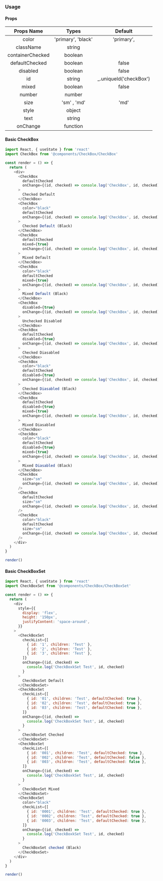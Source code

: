 ### Usage

#### Props

|    Props Name    |       Types        |         Default         |
| :--------------: | :----------------: | :---------------------: |
|      color       | 'primary', 'black' |       'primary',        |
|    className     |       string       |                         |
| containerChecked |      boolean       |                         |
|  defaultChecked  |      boolean       |          false          |
|     disabled     |      boolean       |          false          |
|        id        |       string       | \_.uniqueId('checkBox') |
|      mixed       |      boolean       |          false          |
|      number      |       number       |                         |
|       size       |    'sm' , 'md'     |          'md'           |
|      style       |       object       |                         |
|       text       |       string       |                         |
|     onChange     |      function      |                         |

#### Basic CheckBox

```js
import React, { useState } from 'react'
import CheckBox from '@components/CheckBox/CheckBox'

const render = () => {
  return (
    <div>
      <CheckBox
        defaultChecked
        onChange={(id, checked) => console.log('CheckBox', id, checked)}
      >
        Checked Default
      </CheckBox>
      <CheckBox
        color="black"
        defaultChecked
        onChange={(id, checked) => console.log('CheckBox', id, checked)}
      >
        Checked Default (Black)
      </CheckBox>
      <CheckBox
        defaultChecked
        mixed={true}
        onChange={(id, checked) => console.log('CheckBox', id, checked)}
      >
        Mixed Default
      </CheckBox>
      <CheckBox
        color="black"
        defaultChecked
        mixed={true}
        onChange={(id, checked) => console.log('CheckBox', id, checked)}
      >
        Mixed Default (Black)
      </CheckBox>
      <CheckBox
        disabled={true}
        onChange={(id, checked) => console.log('CheckBox', id, checked)}
      >
        Unchecked Disabled
      </CheckBox>
      <CheckBox
        defaultChecked
        disabled={true}
        onChange={(id, checked) => console.log('CheckBox', id, checked)}
      >
        Checked Diasabled
      </CheckBox>
      <CheckBox
        color="black"
        defaultChecked
        disabled={true}
        onChange={(id, checked) => console.log('CheckBox', id, checked)}
      >
        Checked Diasabled (Black)
      </CheckBox>
      <CheckBox
        defaultChecked
        disabled={true}
        mixed={true}
        onChange={(id, checked) => console.log('CheckBox', id, checked)}
      >
        Mixed Diasabled
      </CheckBox>
      <CheckBox
        color="black"
        defaultChecked
        disabled={true}
        mixed={true}
        onChange={(id, checked) => console.log('CheckBox', id, checked)}
      >
        Mixed Diasabled (Black)
      </CheckBox>
      <CheckBox
        size="sm"
        onChange={(id, checked) => console.log('CheckBox', id, checked)}
      />
      <CheckBox
        defaultChecked
        size="sm"
        onChange={(id, checked) => console.log('CheckBox', id, checked)}
      />
      <CheckBox
        color="black"
        defaultChecked
        size="sm"
        onChange={(id, checked) => console.log('CheckBox', id, checked)}
      />
    </div>
  )
}

render()
```

#### Basic CheckBoxSet

```js
import React, { useState } from 'react'
import CheckBoxSet from '@components/CheckBox/CheckBoxSet'

const render = () => {
  return (
    <div
      style={{
        display: 'flex',
        height: '150px',
        justifyContent: 'space-around',
      }}
    >
      <CheckBoxSet
        checkList={[
          { id: '1', children: 'Test' },
          { id: '2', children: 'Test' },
          { id: '3', children: 'Test' },
        ]}
        onChange={(id, checked) =>
          console.log('CheckBoxkSet Test', id, checked)
        }
      >
        CheckBoxSet Default
      </CheckBoxSet>
      <CheckBoxSet
        checkList={[
          { id: '01', children: 'Test', defaultChecked: true },
          { id: '02', children: 'Test', defaultChecked: true },
          { id: '03', children: 'Test', defaultChecked: true },
        ]}
        onChange={(id, checked) =>
          console.log('CheckBoxkSet Test', id, checked)
        }
      >
        CheckBoxSet Checked
      </CheckBoxSet>
      <CheckBoxSet
        checkList={[
          { id: '001', children: 'Test', defaultChecked: true },
          { id: '002', children: 'Test', defaultChecked: false },
          { id: '003', children: 'Test', defaultChecked: false },
        ]}
        onChange={(id, checked) =>
          console.log('CheckBoxkSet Test', id, checked)
        }
      >
        CheckBoxSet Mixed
      </CheckBoxSet>
      <CheckBoxSet
        color="black"
        checkList={[
          { id: '0001', children: 'Test', defaultChecked: true },
          { id: '0002', children: 'Test', defaultChecked: true },
          { id: '0003', children: 'Test', defaultChecked: true },
        ]}
        onChange={(id, checked) =>
          console.log('CheckBoxkSet Test', id, checked)
        }
      >
        CheckBoxSet checked (Black)
      </CheckBoxSet>
    </div>
  )
}

render()
```
